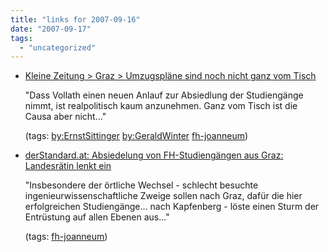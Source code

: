 ```yaml
---
title: "links for 2007-09-16"
date: "2007-09-17"
tags: 
  - "uncategorized"
---
```


- [Kleine Zeitung > Graz > Umzugspläne sind noch nicht ganz vom Tisch](http://www.kleine.at/regionen/steiermark/graz/563949/index.do)
    
    "Dass Vollath einen neuen Anlauf zur Absiedlung der Studiengänge nimmt, ist realpolitisch kaum anzunehmen. Ganz vom Tisch ist die Causa aber nicht..."
    
    (tags: [by:ErnstSittinger](http://del.icio.us/heinzwittenbrink/by:ErnstSittinger) [by:GeraldWinter](http://del.icio.us/heinzwittenbrink/by:GeraldWinter) [fh-joanneum](http://del.icio.us/heinzwittenbrink/fh-joanneum))
    
- [derStandard.at: Absiedelung von FH-Studiengängen aus Graz: Landesrätin lenkt ein](http://derstandard.at/?url=/?id=3035675)
    
    "Insbesondere der örtliche Wechsel - schlecht besuchte ingenieurwissenschaftliche Zweige sollen nach Graz, dafür die hier erfolgreichen Studiengänge... nach Kapfenberg - löste einen Sturm der Entrüstung auf allen Ebenen aus..."
    
    (tags: [fh-joanneum](http://del.icio.us/heinzwittenbrink/fh-joanneum))
